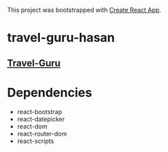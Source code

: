 This project was bootstrapped with [Create React App](https://github.com/facebook/create-react-app).

# travel-guru-hasan
## [Travel-Guru](https://travel-guru-master-853a9.web.app/)
# Dependencies
- react-bootstrap
- react-datepicker
- react-dom
- react-router-dom
- react-scripts

